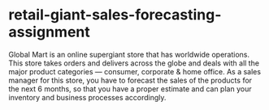 # retail-giant-sales-forecasting-assignment
Global Mart is an online supergiant store that has worldwide operations. This store takes orders and delivers across the globe and deals with all the major product categories — consumer, corporate &amp; home office.     As a sales manager for this store, you have to forecast the sales of the products for the next 6 months, so that you have a proper estimate and can plan your inventory and business processes accordingly.
